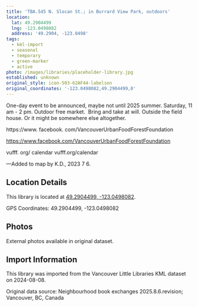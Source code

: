 ```yaml
---
title: 'TBA.545 N. Slocan St.; in Burrard View Park, outdoors'
location:
  lat: 49.2904499
  lng: -123.0498082
  address: '49.2904, -123.0498'
tags:
  - kml-import
  - seasonal
  - temporary
  - green-marker
  - active
photo: /images/libraries/placeholder-library.jpg
established: unknown
original_style: icon-503-62AF44-labelson
original_coordinates: '-123.0498082,49.2904499,0'
---
```

One-day event to be announced, maybe not until 2025 summer.
Saturday, 11 am - 2 pm.
Outdoor free market.  Bring and take at will.
Outside the field house.
Or it might be somewhere else altogether.

https://www. facebook. com/VancouverUrbanFoodForestFoundation

https://www.facebook.com/VancouverUrbanFoodForestFoundation

vufff. org/ calendar
vufff.org/calendar

—Added to map by K.D., 2023 7 6.  

## Location Details

This library is located at [49.2904499, -123.0498082](https://www.google.com/maps?q=49.2904499,-123.0498082).

GPS Coordinates: 49.2904499, -123.0498082

## Photos

External photos available in original dataset.

## Import Information

This library was imported from the Vancouver Little Libraries KML dataset on 2024-08-08.

Original data source: Neighbourhood book exchanges 2025.8.6.revision; Vancouver, BC, Canada
